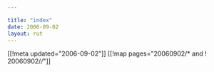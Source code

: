 ```yaml
---

title: "index"
date: 2006-09-02
layout: rut
---
```


[[!meta updated="2006-09-02"]]
[[!map pages="20060902/* and ! 20060902/*/*"]]

